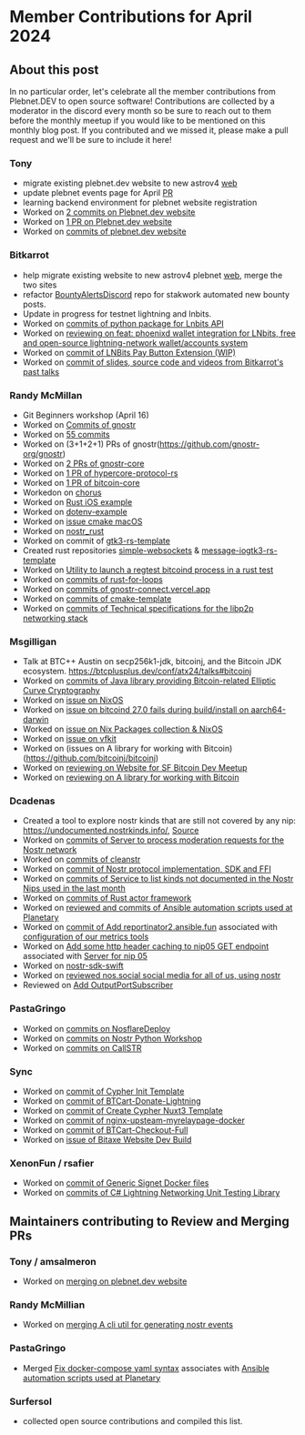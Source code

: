 # Member Contributions for April 2024

## About this post

In no particular order, let's celebrate all the member contributions from Plebnet.DEV 
to open source software! Contributions are collected by a moderator in the discord every 
month so be sure to reach out to them before the monthly meetup if you would like to be 
mentioned on this monthly blog post. If you contributed and we missed it, please make a
pull request and we'll be sure to include it here!

### Tony 
- migrate existing plebnet.dev website to new astrov4 [web](https://github.com/plebnet-dev/web)
- update plebnet events page for April [PR](https://github.com/plebnet-dev/website/pull/123)
- learning backend environment for plebnet website registration
- Worked on [2 commits on Plebnet.dev website](https://github.com/plebnet-dev/website)
- Worked on [1 PR on Plebnet.dev website](https://github.com/plebnet-dev/website)
- Worked on [commits of plebnet.dev website](https://github.com/plebnet-dev/website)

### Bitkarrot
- help migrate existing website to new astrov4 plebnet [web](https://github.com/plebnet-dev/web), merge the two sites
- refactor [BountyAlertsDiscord](https://github.com/plebnet-dev/BountyAlertsDiscord) repo for stakwork automated new bounty posts.
- Update in progress for testnet lightning and lnbits. 
- Worked on [commits of python package for Lnbits API](https://github.com/lightningames/pylnbits)
- Worked on [reviewing on feat: phoenixd wallet integration for LNbits, free and open-source lightning-network wallet/accounts system](https://github.com/bitkarrot/lnbits-legend/tree/phoenixd)
- Worked on [commit of LNBits Pay Button Extension (WIP)](https://github.com/bitkarrot/paybutton)
- Worked on [commit of slides, source code and videos from Bitkarrot's past talks](https://github.com/bitkarrot/talks)

### Randy McMillan
- Git Beginners workshop (April 16)
- Worked on [Commits of gnostr](https://github.com/gnostr-org/gnostr)
- Worked on [55 commits](https://github.com/RandyMcMillan/git_workshop)
- Worked on (3+1+2+1) PRs of gnostr(https://github.com/gnostr-org/gnostr)
- Worked on [2 PRs of gnostr-core](https://github.com/gnostr-org/gnostr-coreß)
- Worked on [1 PR of hypercore-protocol-rs](https://github.com/datrs/hypercore-protocol-rs)
- Worked on [1 PR of bitcoin-core](https://github.com/bitcoincore-dev/bitcoin)
- Workedon on [chorus](https://github.com/RandyMcMillan/chorus)
- Worked on [Rust iOS example](https://github.com/RandyMcMillan/rust-ios-example)
- Worked on [dotenv-example](https://github.com/RandyMcMillan/dotenv-example)
- Worked on [issue cmake macOS](https://github.com/hebasto/bitcoin/issues/139)
- Worked on [nostr_rust](https://github.com/RandyMcMillan/nostr_rust)
- Worked on commit of [gtk3-rs-template](https://github.com/RandyMcMillan/gtk3-rs-template)
- Created rust repositories [simple-websockets](https://github.com/RandyMcMillan/simple-websockets) & [message-io](https://github.com/RandyMcMillan/message-io)[gtk3-rs-template](https://github.com/RandyMcMillan/gtk3-rs-template)
- Worked on [Utility to launch a regtest bitcoind process in a rust test](https://github.com/rust-bitcoin/bitcoind)
- Worked on [commits of rust-for-loops](https://github.com/RandyMcMillan/rust-for-loops)
- Worked on [commits of gnostr-connect.vercel.app](https://github.com/RandyMcMillan/gnostr-connect)
- Worked on [commits of cmake-template](https://github.com/RandyMcMillan/cmake-template)
- Worked on [commits of Technical specifications for the libp2p networking stack](https://github.com/libp2p/specs)

### Msgilligan
- Talk at BTC++ Austin on secp256k1-jdk, bitcoinj, and the Bitcoin JDK ecosystem. https://btcplusplus.dev/conf/atx24/talks#bitcoinj
- Worked on [commits of Java library providing Bitcoin-related Elliptic Curve Cryptography](https://github.com/bitcoinj/secp256k1-jdk)
- Worked on [issue on NixOS](https://github.com/NixOS/nixpkgs)
- Worked on [issue on bitcoind 27.0 fails during build/install on aarch64-darwin](https://github.com/NixOS/nixpkgs/issues/305909)
- Worked on [issue on Nix Packages collection & NixOS](https://github.com/NixOS/nixpkgs)
- Worked on [issue on vfkit](https://github.com/crc-org/vfkit)
- Worked on (issues on A library for working with Bitcoin)(https://github.com/bitcoinj/bitcoinj)
- Worked on [reviewing on Website for SF Bitcoin Dev Meetup](https://github.com/sfbitcoindevs/sfbitcoindevs)
- Worked on [reviewing on A library for working with Bitcoin](https://github.com/bitcoinj/bitcoinj)

### Dcadenas 
- Created a tool to explore nostr kinds that are still not covered by any nip: https://undocumented.nostrkinds.info/, [Source](https://github.com/dcadenas/used-kinds-rs)
- Worked on [commits of Server to process moderation requests for the Nostr network](https://github.com/planetary-social/reportinator_server)
- Worked on [commits of cleanstr](https://github.com/planetary-social/cleanstr)
- Worked on [commit of Nostr protocol implementation, SDK and FFI](https://github.com/rust-nostr/nostr)
- Worked on [commits of Service to list kinds not documented in the Nostr Nips used in the last month](https://github.com/dcadenas/used-kinds-rs)
- Worked on [commits of Rust actor framework](https://github.com/slawlor/ractor)
- Worked on [reviewed and commits of Ansible automation scripts used at Planetary](https://github.com/planetary-social/ansible-scripts)
- Worked on [commit of Add reportinator2.ansible.fun](https://github.com/planetary-social/metrics/pull/7) associated with [configuration of our metrics tools](https://github.com/planetary-social/metrics)
- Worked on [Add some http header caching to nip05 GET endpoint](https://github.com/planetary-social/nip05api/issues/22) associated with [Server for nip 05](https://github.com/planetary-social/nip05api)
- Worked on [nostr-sdk-swift](https://github.com/rust-nostr/nostr-sdk-swift)
- Worked on [reviewed nos.social social media for all of us, using nostr](https://github.com/planetary-social/nos)
- Reviewed on [Add OutputPortSubscriber](https://github.com/slawlor/ractor/pull/223)

### PastaGringo
- Worked on [commits on NosflareDeploy](https://github.com/PastaGringo/NosflareDeploy)
- Worked on [commits on Nostr Python Workshop](https://github.com/PastaGringo/NostrPythonWorkshop)
- Worked on [commits on CallSTR](https://github.com/PastaGringo/CallSTR)

### Sync 
- Worked on [commit of Cypher Init Template](https://github.com/cypher-space/Template)
- Worked on [commit of BTCart-Donate-Lightning](https://github.com/cypher-space/BTCart-Donate-Lightning)
- Worked on [commit of Create Cypher Nuxt3 Template](https://github.com/cypher-space/create-cypher)
- Worked on [commit of nginx-upsteam-myrelaypage-docker](https://github.com/PastaGringo/nginx-upsteam-myrelaypage-docker)
- Worked on [commit of BTCart-Checkout-Full](https://github.com/cypher-space/BTCart-Checkout-Full)
- Worked on [issue of Bitaxe Website Dev Build](https://github.com/cypher-space/bitaxe/issues/1)

### XenonFun / rsafier
- Worked on [commit of Generic Signet Docker files](https://github.com/nbd-wtf/bitcoin_signet)
- Worked on [commits of C# Lightning Networking Unit Testing Library](https://github.com/nbd-wtf/LNUnit)

## Maintainers contributing to Review and Merging PRs

### Tony / amsalmeron 
- Worked on [merging on plebnet.dev website](https://github.com/plebnet-dev/website)

### Randy McMillian 
- Worked on [merging A cli util for generating nostr events](https://github.com/RandyMcMillan/nostril)

### PastaGringo
- Merged [Fix docker-compose yaml syntax](https://github.com/planetary-social/ansible-scripts/pull/91) associates with [Ansible automation scripts used at Planetary](https://github.com/planetary-social/ansible-scripts)

### Surfersol
- collected open source contributions and compiled this list.


